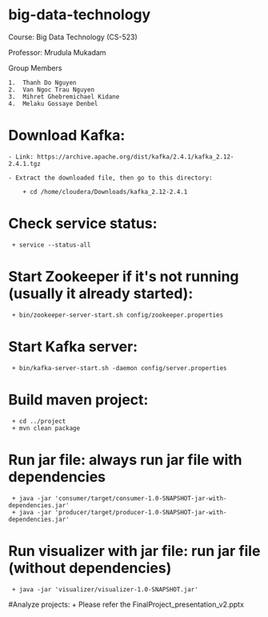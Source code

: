 # big-data-technology


Course: Big Data Technology (CS-523)

Professor: Mrudula Mukadam


Group Members

	1.	Thanh Do Nguyen
	2.	Van Ngoc Trau Nguyen
	3.	Mihret Ghebremichael Kidane
	4.	Melaku Gossaye Denbel
	

# Download Kafka:
 	- Link: https://archive.apache.org/dist/kafka/2.4.1/kafka_2.12-2.4.1.tgz
 	
 	- Extract the downloaded file, then go to this directory:
 	
     	+ cd /home/cloudera/Downloads/kafka_2.12-2.4.1

# Check service status:
     + service --status-all
 
# Start Zookeeper if it's not running (usually it already started):
     + bin/zookeeper-server-start.sh config/zookeeper.properties

# Start Kafka server:
     + bin/kafka-server-start.sh -daemon config/server.properties

# Build maven project:
     + cd ../project
     + mvn clean package
     
# Run jar file: always run jar file with dependencies
     + java -jar 'consumer/target/consumer-1.0-SNAPSHOT-jar-with-dependencies.jar'
     + java -jar 'producer/target/producer-1.0-SNAPSHOT-jar-with-dependencies.jar'
     
# Run visualizer with jar file: run jar file (without dependencies)
	 + java -jar 'visualizer/visualizer-1.0-SNAPSHOT.jar'
     
#Analyze projects:
     + Please refer the FinalProject_presentation_v2.pptx
